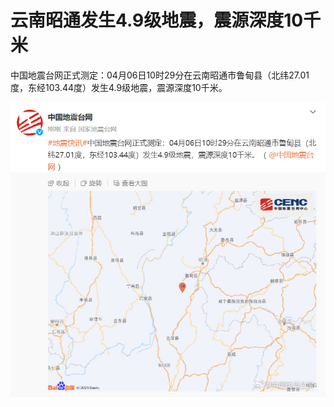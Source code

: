 # 云南昭通发生4.9级地震，震源深度10千米

中国地震台网正式测定：04月06日10时29分在云南昭通市鲁甸县（北纬27.01度，东经103.44度）发生4.9级地震，震源深度10千米。 ​​​

![6034f875644245fd8274b49fb8466742.jpg](https://raw.githubusercontent.com/qqhsx/qqnews_image/main/2024/04/06/云南昭通发生4.9级地震，震源深度10千米/6034f875644245fd8274b49fb8466742.jpg)

